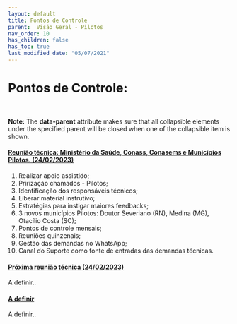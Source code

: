 ```yaml
---
layout: default
title: Pontos de Controle
parent:  Visão Geral - Pilotos
nav_order: 10
has_children: false
has_toc: true
last_modified_date: "05/07/2021"
---
```


<link rel="stylesheet" type="text/css" href="../estilos.css">
<link rel="stylesheet" href="https://maxcdn.bootstrapcdn.com/bootstrap/3.4.1/css/bootstrap.min.css">
<script src="https://ajax.googleapis.com/ajax/libs/jquery/3.6.3/jquery.min.js"></script>
<script src="https://maxcdn.bootstrapcdn.com/bootstrap/3.4.1/js/bootstrap.min.js"></script>

<h1> Pontos de Controle: </h1>

<div class="container">
  <br>
  <p><strong>Note:</strong> The <strong>data-parent</strong> attribute makes sure that all collapsible elements under the specified parent will be closed when one of the collapsible item is shown.</p>
  <div class="panel-group" id="accordion">
    <div class="panel panel-default">
      <div class="panel-heading">
        <h4 class="panel-title">
          <a data-toggle="collapse" data-parent="#accordion" href="#collapse1">Reunião técnica: Ministério da Saúde, Conass, Conasems e Municípios Pilotos.<b> (24/02/2023)</b></a>
        </h4>
      </div>
      <div id="collapse1" class="panel-collapse collapse in">
        <div class="panel-body">
            <ol>
                <li>Realizar apoio assistido;</li>
                <li>Prirização chamados - Pilotos;</li>
                <li>Identificação dos responsáveis técnicos;</li>
                <li>Liberar material instrutivo;</li>
                <li>Estratégias para instigar maiores feedbacks;</li>
                <li>3 novos municípios Pilotos: Doutor Severiano (RN), Medina (MG), Otacílio Costa (SC); </li>
                <li>Pontos de controle mensais;</li>
                <li>Reuniões quinzenais;</li>
                <li>Gestão das demandas no WhatsApp;</li>
                <li>Canal do Suporte como fonte de entradas das demandas técnicas.</li>
            </ol>
        </div>
      </div>
    </div>
    <div class="panel panel-default">
      <div class="panel-heading">
        <h4 class="panel-title">
          <a data-toggle="collapse" data-parent="#accordion" href="#collapse2">Próxima reunião técnica<b> (24/02/2023)</b></a>
        </h4>
      </div>
      <div id="collapse2" class="panel-collapse collapse">
        <div class="panel-body">A definir..</div>
      </div>
    </div>
    <div class="panel panel-default">
      <div class="panel-heading">
        <h4 class="panel-title">
          <a data-toggle="collapse" data-parent="#accordion" href="#collapse3">A definir</a>
        </h4>
      </div>
      <div id="collapse3" class="panel-collapse collapse">
        <div class="panel-body">A definir..</div>
      </div>
    </div>
  </div> 
</div>
    

